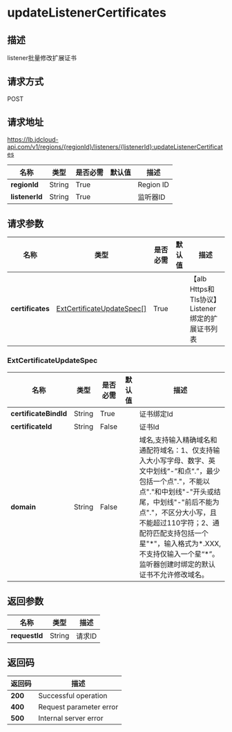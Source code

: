 # updateListenerCertificates


## 描述
listener批量修改扩展证书

## 请求方式
POST

## 请求地址
https://lb.jdcloud-api.com/v1/regions/{regionId}/listeners/{listenerId}:updateListenerCertificates

|名称|类型|是否必需|默认值|描述|
|---|---|---|---|---|
|**regionId**|String|True| |Region ID|
|**listenerId**|String|True| |监听器ID|

## 请求参数
|名称|类型|是否必需|默认值|描述|
|---|---|---|---|---|
|**certificates**|[ExtCertificateUpdateSpec[]](#extcertificateupdatespec)|True| |【alb Https和Tls协议】Listener绑定的扩展证书列表|

### <div id="ExtCertificateUpdateSpec">ExtCertificateUpdateSpec</div>
|名称|类型|是否必需|默认值|描述|
|---|---|---|---|---|
|**certificateBindId**|String|True| |证书绑定Id|
|**certificateId**|String|False| |证书Id|
|**domain**|String|False| |域名,支持输入精确域名和通配符域名：1、仅支持输入大小写字母、数字、英文中划线“-”和点“.”，最少包括一个点"."，不能以点"."和中划线"-"开头或结尾，中划线"-"前后不能为点"."，不区分大小写，且不能超过110字符；2、通配符匹配支持包括一个星"\*"，输入格式为\*.XXX,不支持仅输入一个星“\*”。监听器创建时绑定的默认证书不允许修改域名。|

## 返回参数
|名称|类型|描述|
|---|---|---|
|**requestId**|String|请求ID|


## 返回码
|返回码|描述|
|---|---|
|**200**|Successful operation|
|**400**|Request parameter error|
|**500**|Internal server error|
